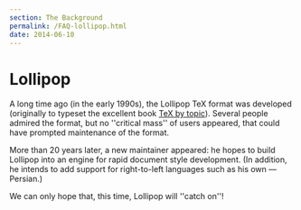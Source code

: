 ```yaml
---
section: The Background
permalink: /FAQ-lollipop.html
date: 2014-06-10
---
```


# Lollipop

A long time ago (in the early 1990s), the Lollipop TeX format was
developed (originally to typeset the excellent book 
[TeX by topic](FAQ-tex-books.md)).  Several people admired the
format, but no ''critical mass'' of users appeared, that could have
prompted maintenance of the format.

More than 20 years later, a new maintainer appeared: he hopes to build
Lollipop into an engine for rapid document style development.  (In
addition, he intends to add support for right-to-left languages such
as his own&nbsp;&mdash; Persian.)

We can only hope that, this time, Lollipop will ''catch on''!

